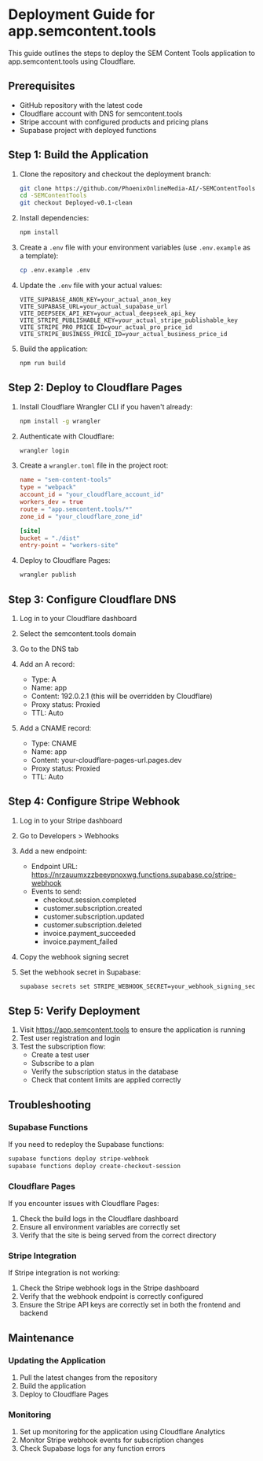 # Deployment Guide for app.semcontent.tools

This guide outlines the steps to deploy the SEM Content Tools application to app.semcontent.tools using Cloudflare.

## Prerequisites

- GitHub repository with the latest code
- Cloudflare account with DNS for semcontent.tools
- Stripe account with configured products and pricing plans
- Supabase project with deployed functions

## Step 1: Build the Application

1. Clone the repository and checkout the deployment branch:
   ```bash
   git clone https://github.com/PhoenixOnlineMedia-AI/-SEMContentTools.git
   cd -SEMContentTools
   git checkout Deployed-v0.1-clean
   ```

2. Install dependencies:
   ```bash
   npm install
   ```

3. Create a `.env` file with your environment variables (use `.env.example` as a template):
   ```bash
   cp .env.example .env
   ```

4. Update the `.env` file with your actual values:
   ```
   VITE_SUPABASE_ANON_KEY=your_actual_anon_key
   VITE_SUPABASE_URL=your_actual_supabase_url
   VITE_DEEPSEEK_API_KEY=your_actual_deepseek_api_key
   VITE_STRIPE_PUBLISHABLE_KEY=your_actual_stripe_publishable_key
   VITE_STRIPE_PRO_PRICE_ID=your_actual_pro_price_id
   VITE_STRIPE_BUSINESS_PRICE_ID=your_actual_business_price_id
   ```

5. Build the application:
   ```bash
   npm run build
   ```

## Step 2: Deploy to Cloudflare Pages

1. Install Cloudflare Wrangler CLI if you haven't already:
   ```bash
   npm install -g wrangler
   ```

2. Authenticate with Cloudflare:
   ```bash
   wrangler login
   ```

3. Create a `wrangler.toml` file in the project root:
   ```toml
   name = "sem-content-tools"
   type = "webpack"
   account_id = "your_cloudflare_account_id"
   workers_dev = true
   route = "app.semcontent.tools/*"
   zone_id = "your_cloudflare_zone_id"

   [site]
   bucket = "./dist"
   entry-point = "workers-site"
   ```

4. Deploy to Cloudflare Pages:
   ```bash
   wrangler publish
   ```

## Step 3: Configure Cloudflare DNS

1. Log in to your Cloudflare dashboard
2. Select the semcontent.tools domain
3. Go to the DNS tab
4. Add an A record:
   - Type: A
   - Name: app
   - Content: 192.0.2.1 (this will be overridden by Cloudflare)
   - Proxy status: Proxied
   - TTL: Auto

5. Add a CNAME record:
   - Type: CNAME
   - Name: app
   - Content: your-cloudflare-pages-url.pages.dev
   - Proxy status: Proxied
   - TTL: Auto

## Step 4: Configure Stripe Webhook

1. Log in to your Stripe dashboard
2. Go to Developers > Webhooks
3. Add a new endpoint:
   - Endpoint URL: https://nrzauumxzzbeeypnoxwg.functions.supabase.co/stripe-webhook
   - Events to send: 
     - checkout.session.completed
     - customer.subscription.created
     - customer.subscription.updated
     - customer.subscription.deleted
     - invoice.payment_succeeded
     - invoice.payment_failed

4. Copy the webhook signing secret
5. Set the webhook secret in Supabase:
   ```bash
   supabase secrets set STRIPE_WEBHOOK_SECRET=your_webhook_signing_secret
   ```

## Step 5: Verify Deployment

1. Visit https://app.semcontent.tools to ensure the application is running
2. Test user registration and login
3. Test the subscription flow:
   - Create a test user
   - Subscribe to a plan
   - Verify the subscription status in the database
   - Check that content limits are applied correctly

## Troubleshooting

### Supabase Functions

If you need to redeploy the Supabase functions:

```bash
supabase functions deploy stripe-webhook
supabase functions deploy create-checkout-session
```

### Cloudflare Pages

If you encounter issues with Cloudflare Pages:

1. Check the build logs in the Cloudflare dashboard
2. Ensure all environment variables are correctly set
3. Verify that the site is being served from the correct directory

### Stripe Integration

If Stripe integration is not working:

1. Check the Stripe webhook logs in the Stripe dashboard
2. Verify that the webhook endpoint is correctly configured
3. Ensure the Stripe API keys are correctly set in both the frontend and backend

## Maintenance

### Updating the Application

1. Pull the latest changes from the repository
2. Build the application
3. Deploy to Cloudflare Pages

### Monitoring

1. Set up monitoring for the application using Cloudflare Analytics
2. Monitor Stripe webhook events for subscription changes
3. Check Supabase logs for any function errors 